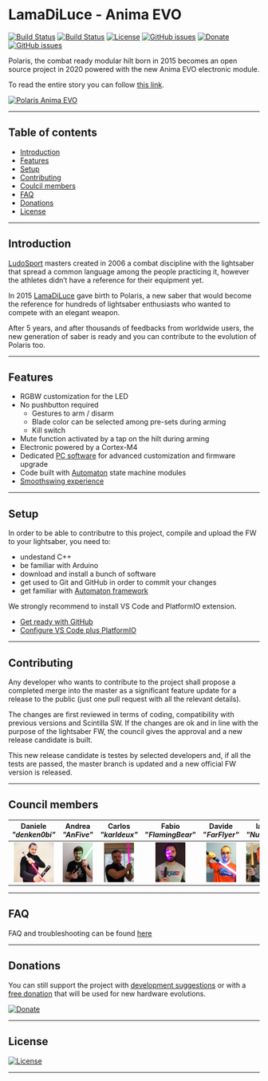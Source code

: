 # LamaDiLuce - Anima EVO
[![Build Status](https://img.shields.io/github/forks/LamaDiLuce/polaris-opencore.svg)](https://github.com/LamaDiLuce/polaris-opencore)
[![Build Status](https://img.shields.io/github/stars/LamaDiLuce/polaris-opencore.svg)](https://github.com/LamaDiLuce/polaris-opencore)
[![License](https://img.shields.io/github/license/LamaDiLuce/polaris-opencore.svg)](https://github.com/LamaDiLuce/polaris-opencore)
[![GitHub issues](https://img.shields.io/github/issues/LamaDiLuce/polaris-opencore)](https://github.com/LamaDiLuce/polaris-opencore/issues)
[![Donate](https://img.shields.io/badge/Donate-PayPal-blue.svg)](https://www.paypal.me/ludosport/)
[![GitHub issues](https://img.shields.io/github/issues/Naereen/StrapDown.js.svg)](https://GitHub.com/Naereen/StrapDown.js/issues/)

Polaris, the combat ready modular hilt born in 2015 becomes an open source project in 2020 powered with the new Anima EVO electronic module.

To read the entire story you can follow [this link](https://www.lamadiluce.it/polaris-evo/).

[![Polaris Anima EVO](https://www.lamadiluce.it/wp-content/uploads/2020/06/FBcover-01-e1596115323936.png)](https://www.lamadiluce.it/polaris-evo/)

---

## Table of contents
- [Introduction](#introduction)
- [Features](#features)
- [Setup](#setup)
- [Contributing](#contributing)
- [Coulcil members](#coulcil-members)
- [FAQ](#faq)
- [Donations](#donations)
- [License](#license)

---

## Introduction
[LudoSport](https://www.ludosport.net/) masters created in 2006 a combat discipline with the lightsaber that spread a common language among the people practicing it, however the athletes didn’t have a reference for their equipment yet.

In 2015 [LamaDiLuce](https://www.lamadiluce.it/) gave birth to Polaris, a new saber that would become the reference for hundreds of lightsaber enthusiasts who wanted to compete with an elegant weapon.

After 5 years, and after thousands of feedbacks from worldwide users, the new generation of saber is ready and you can contribute to the evolution of Polaris too.

---

## Features

- RGBW customization for the LED
- No pushbutton required
  - Gestures to arm / disarm
  - Blade color can be selected among pre-sets during arming
  - Kill switch
- Mute function activated by a tap on the hilt during arming
- Electronic powered by a Cortex-M4
- Dedicated [PC software](http://sabers.amazer.uk/?p=gilthoniel) for advanced customization and firmware upgrade
- Code built with [Automaton](https://github.com/tinkerspy/Automaton/wiki) state machine modules
- [Smoothswing experience](https://github.com/LamaDiLuce/polaris-opencore/wiki/SmoothSwing)

---

## Setup
In order to be able to contributre to this project, compile and upload the FW to your lightsaber, you need to:
- undestand C++
- be familiar with Arduino
- download and install a bunch of software
- get used to Git and GitHub in order to commit your changes
- get familiar with [Automaton framework](https://github.com/LamaDiLuce/polaris-opencore/wiki/Automaton)

We strongly recommend to install VS Code and PlatformIO extension.

- [Get ready with GitHub](https://github.com/LamaDiLuce/polaris-opencore/wiki/Git)
- [Configure VS Code plus PlatformIO](https://github.com/LamaDiLuce/polaris-opencore/wiki/VSCode-PlatformIO)

---

## Contributing
Any developer who wants to contribute to the project shall propose a completed merge into the master as a significant feature update for a release to the public (just one pull request with all the relevant details).

The changes are first reviewed in terms of coding, compatibility with previous versions and Scintilla SW. If the changes are ok and in line with the purpose of the lightsaber FW, the council gives the approval and a new release candidate is built.

This new release candidate is testes by selected developers and, if all the tests are passed, the master branch is updated and a new official FW version is released.

---

## Council members
| Daniele *"denken0bi"* | Andrea *"AnFive"* | Carlos *"karldeux"* | Fabio "*FlamingBear*" | Davide "*FarFlyer"* | Ian *"Nuntis"* |
| :---: | :---: | :---: | :---: | :---: | :---: |
| <img src="Documentation/Images/Council/Daniele.jpg" alt="Daniele" title="Daniele" height="80"/> | <img src="Documentation/Images/Council/Andrea.jpg" alt="Andrea" title="Andrea" height="80"/> | <img src="Documentation/Images/Council/Carlos.jpg" alt="Carlos" title="Carlos" height="80"/> | <img src="Documentation/Images/Council/Fabio.jpg" alt="Fabio" title="Fabio" height="80"/> |  <img src="Documentation/Images/Council/Davide.jpg" alt="Davide" title="Davide" height="80"/> | <img src="Documentation/Images/Council/Ian.jpg" alt="Ian" title="Ian" height="80"/> |

---

## FAQ
FAQ and troubleshooting can be found [here](https://github.com/LamaDiLuce/polaris-opencore/wiki/FAQ)

---

## Donations

You can still support the project with [development suggestions](https://bit.ly/Polaris-OpenCore-suggestion) or with a [free donation](https://www.paypal.me/ludosport/) that will be used for new hardware evolutions.

[![Donate](https://img.shields.io/badge/Donate-PayPal-blue.svg)](https://www.paypal.me/ludosport/)

---

## License
[![License](https://img.shields.io/github/license/LamaDiLuce/polaris-opencore.svg)](https://github.com/LamaDiLuce/polaris-opencore)

---
